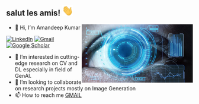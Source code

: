 <h2> salut les amis! <img src="https://raw.githubusercontent.com/ABSphreak/ABSphreak/master/gifs/Hi.gif" width="30px"></h2><img  align='right' src="https://github.com/VIROBO-15/VIROBO-15/blob/dfb8fee2d60bc4db6aa1e43fb6336d76afe7590e/image.jpeg" width="300">

- 👋 Hi, I’m Amandeep Kumar

[![LinkedIn](https://img.shields.io/badge/LinkedIn-blue?style=for-the-badge&logo=Linkedin&logoColor=white)](https://www.linkedin.com/in/amandeep-kumar-24702a182/)
[![Gmail](https://img.shields.io/badge/Gmail-red?style=for-the-badge&logo=gmail&logoColor=white)](mailto:kumar.amandeep015@gmail.com)
[![Google Scholar](https://img.shields.io/badge/Google%20Scholar-4285F4?style=for-the-badge&logo=google-scholar&logoColor=white)](https://scholar.google.com/citations?user=aqSRl_IAAAAJ&hl=en&authuser=3)

- 👀 I’m interested in cutting-edge research on CV and DL especially in field of GenAI.
- 💞️ I’m looking to collaborate on research projects mostly on Image Generation
- 📫 How to reach me [GMAIL](kumar.amandeep015@gmail.com) 

<!---
VIROBO-15/VIROBO-15 is a ✨ special ✨ repository because its `README.md` (this file) appears on your GitHub profile.
You can click the Preview link to take a look at your changes.
--->
